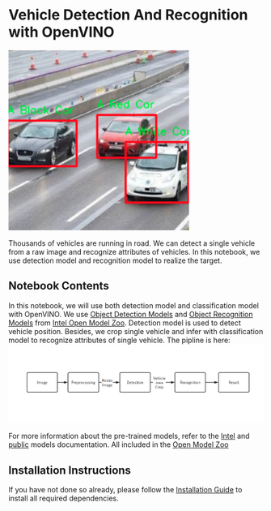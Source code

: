 # Vehicle Detection And Recognition with OpenVINO

![result](data/vehicle-result.png)

Thousands of vehicles are running in road. We can detect a single vehicle from a raw image and recognize attributes of vehicles. In this notebook, we use detection model and recognition model to realize the target.


## Notebook Contents

In this notebook, we will use both detection model and classification model with OpenVINO. We use [Object Detection Models](https://github.com/openvinotoolkit/open_model_zoo/tree/master/models/intel/vehicle-detection-0200) and [Object Recognition Models](https://github.com/openvinotoolkit/open_model_zoo/tree/master/models/intel/vehicle-attributes-recognition-barrier-0039) from [Intel Open Model Zoo](https://github.com/openvinotoolkit/open_model_zoo/blob/master/models/intel/index.md). Detection model is used to detect vehicle position. Besides, we crop single vehicle and infer with classification model to recognize attributes of single vehicle. The pipline is here: 
![flowchart](data/vehicle-inference-flow.png)

For more information about the pre-trained models, refer to the [Intel](https://github.com/openvinotoolkit/open_model_zoo/tree/master/models/intel) and [public](https://github.com/openvinotoolkit/open_model_zoo/tree/master/models/public) models documentation. All included in the [Open Model Zoo](https://github.com/openvinotoolkit/open_model_zoo)

## Installation Instructions

If you have not done so already, please follow the [Installation Guide](../../README.md) to install all required dependencies.